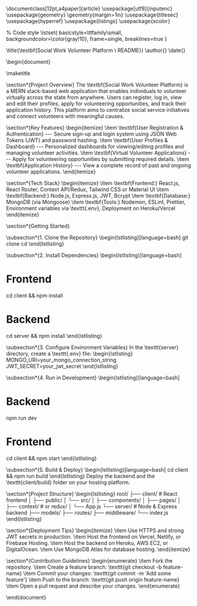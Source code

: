 \documentclass[12pt,a4paper]{article}
\usepackage[utf8]{inputenc}
\usepackage{geometry}
\geometry{margin=1in}
\usepackage{titlesec}
\usepackage{hyperref}
\usepackage{listings}
\usepackage{xcolor}

% Code style
\lstset{
    basicstyle=\ttfamily\small,
    backgroundcolor=\color{gray!10},
    frame=single,
    breaklines=true
}

\title{\textbf{Social Work Volunteer Platform \\ README}}
\author{}
\date{}

\begin{document}

\maketitle

\section*{Project Overview}
The \textbf{Social Work Volunteer Platform} is a MERN stack-based web application that enables individuals to volunteer virtually across the state from anywhere. Users can register, log in, view and edit their profiles, apply for volunteering opportunities, and track their application history. This platform aims to centralize social service initiatives and connect volunteers with meaningful causes.

\section*{Key Features}
\begin{itemize}
    \item \textbf{User Registration \& Authentication} --- Secure sign-up and login system using JSON Web Tokens (JWT) and password hashing.
    \item \textbf{User Profiles \& Dashboard} --- Personalized dashboards for viewing/editing profiles and managing volunteer activities.
    \item \textbf{Virtual Volunteer Applications} --- Apply for volunteering opportunities by submitting required details.
    \item \textbf{Application History} --- View a complete record of past and ongoing volunteer applications.
\end{itemize}

\section*{Tech Stack}
\begin{itemize}
    \item \textbf{Frontend:} React.js, React Router, Context API/Redux, Tailwind CSS or Material UI
    \item \textbf{Backend:} Node.js, Express.js, JWT, Bcrypt
    \item \textbf{Database:} MongoDB (via Mongoose)
    \item \textbf{Tools:} Nodemon, ESLint, Prettier, Environment variables via \texttt{.env}, Deployment on Heroku/Vercel
\end{itemize}

\section*{Getting Started}

\subsection*{1. Clone the Repository}
\begin{lstlisting}[language=bash]
git clone <repo-url>
cd <repo-directory>
\end{lstlisting}

\subsection*{2. Install Dependencies}
\begin{lstlisting}[language=bash]
# Frontend
cd client && npm install

# Backend
cd server && npm install
\end{lstlisting}

\subsection*{3. Configure Environment Variables}
In the \texttt{server} directory, create a \texttt{.env} file:
\begin{lstlisting}
MONGO_URI=your_mongo_connection_string
JWT_SECRET=your_jwt_secret
\end{lstlisting}

\subsection*{4. Run in Development}
\begin{lstlisting}[language=bash]
# Backend
npm run dev

# Frontend
cd client && npm start
\end{lstlisting}

\subsection*{5. Build \& Deploy}
\begin{lstlisting}[language=bash]
cd client && npm run build
\end{lstlisting}
Deploy the backend and the \texttt{client/build} folder on your hosting platform.

\section*{Project Structure}
\begin{lstlisting}
root/
├── client/           # React frontend
│   ├── public/
│   └── src/
│       ├── components/
│       ├── pages/
│       ├── context/  # or redux/
│       └── App.js
└── server/           # Node & Express backend
    ├── models/
    ├── routes/
    ├── middleware/
    └── index.js
\end{lstlisting}

\section*{Deployment Tips}
\begin{itemize}
    \item Use HTTPS and strong JWT secrets in production.
    \item Host the frontend on Vercel, Netlify, or Firebase Hosting.
    \item Host the backend on Heroku, AWS EC2, or DigitalOcean.
    \item Use MongoDB Atlas for database hosting.
\end{itemize}

\section*{Contribution Guidelines}
\begin{enumerate}
    \item Fork the repository.
    \item Create a feature branch: \texttt{git checkout -b feature-name}
    \item Commit your changes: \texttt{git commit -m 'Add some feature'}
    \item Push to the branch: \texttt{git push origin feature-name}
    \item Open a pull request and describe your changes.
\end{enumerate}

\end{document}
